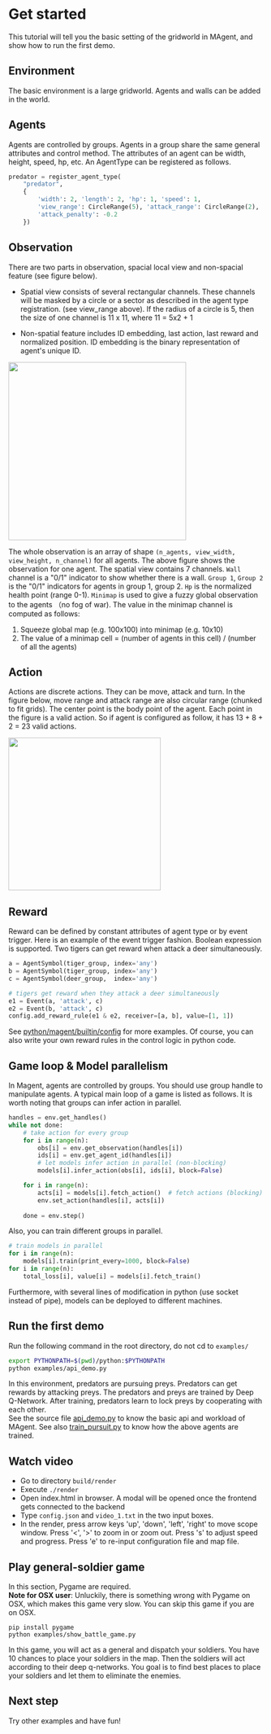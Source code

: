 # Get started
This tutorial will tell you the basic setting of the gridworld in MAgent, and show how to run the first demo.

## Environment
The basic environment is a large gridworld. Agents and walls can be added in the world.

## Agents
Agents are controlled by groups. Agents in a group share the same general attributes and control method.
The attributes of an agent can be width, height, speed, hp, etc. An AgentType can be registered as follows.
```python
predator = register_agent_type(
    "predator",
    {
        'width': 2, 'length': 2, 'hp': 1, 'speed': 1,
        'view_range': CircleRange(5), 'attack_range': CircleRange(2),
        'attack_penalty': -0.2
    })
```

## Observation
There are two parts in observation, spacial local view and non-spacial feature (see figure below).
- Spatial view consists of several rectangular channels. These channels will be masked by a circle or a sector as described in the agent type registration. (see view_range above).
If the radius of a circle is 5, then the size of one channel is 11 x 11, where 11 = 5x2 + 1

- Non-spatial feature includes ID embedding, last action, last reward and normalized position.
ID embedding is the binary representation of agent's unique ID.

<img src="../data/figure/observation_space.png" width="350">

The whole observation is an array of shape `(n_agents, view_width, view_height, n_channel)` for all agents.
The above figure shows the observation for one agent. The spatial view contains 7 channels. `Wall` channel
is a "0/1" indicator to show whether there is a wall. `Group 1`, `Group 2` is the "0/1" indicators for agents in 
group 1, group 2. `Hp` is the normalized health point (range 0-1). `Minimap` is used to give a fuzzy global 
observation to the agents （no fog of war). The value in the minimap channel is computed as follows: 
1. Squeeze global map (e.g. 100x100) into minimap (e.g. 10x10)
2. The value of a minimap cell = (number of agents in this cell) / (number of all the agents)

## Action
Actions are discrete actions. They can be move, attack and turn.
In the figure below, move range and attack range are also circular range (chunked to fit grids).
The center point is the body point of the agent. Each point in the figure is a valid action.
So if agent is configured as follow, it has 13 + 8 + 2 = 23 valid actions.

<img src="../data/figure/action_space.png" width="300">

## Reward
Reward can be defined by constant attributes of agent type or by event trigger.
Here is an example of the event trigger fashion. Boolean expression is supported. Two tigers can get reward when attack a deer simultaneously.
```python
a = AgentSymbol(tiger_group, index='any')
b = AgentSymbol(tiger_group, index='any')
c = AgentSymbol(deer_group,  index='any')

# tigers get reward when they attack a deer simultaneously
e1 = Event(a, 'attack', c)
e2 = Event(b, 'attack', c)
config.add_reward_rule(e1 & e2, receiver=[a, b], value=[1, 1])
```
See [python/magent/builtin/config](../python/magent/builtin/config/) for more examples.
Of course, you can also write your own reward rules in the control logic in python code.

## Game loop & Model parallelism
In Magent, agents are controlled by groups. You should use group handle to manipulate agents.
A typical main loop of a game is listed as follows. It is worth noting that groups can infer action in parallel.
```python
handles = env.get_handles()
while not done:
    # take action for every group
    for i in range(n):
        obs[i] = env.get_observation(handles[i])
        ids[i] = env.get_agent_id(handles[i])
        # let models infer action in parallel (non-blocking)
        models[i].infer_action(obs[i], ids[i], block=False)

    for i in range(n):
        acts[i] = models[i].fetch_action()  # fetch actions (blocking)
        env.set_action(handles[i], acts[i])
    
    done = env.step()
```
Also, you can train different groups in parallel.
```python
# train models in parallel
for i in range(n):
    models[i].train(print_every=1000, block=False)
for i in range(n):
    total_loss[i], value[i] = models[i].fetch_train()
```
Furthermore, with several lines of modification in python (use socket instead of pipe), models can be deployed to different machines.

## Run the first demo
Run the following command in the root directory, do not cd to `examples/`
```bash
export PYTHONPATH=$(pwd)/python:$PYTHONPATH
python examples/api_demo.py
```

In this environment, predators are pursuing preys. Predators can get rewards by attacking preys.
The predators and preys are trained by Deep Q-Network.
After training, predators learn to lock preys by cooperating with each other.  
See the source file [api_demo.py](../examples/api_demo.py) to know the basic api and workload of MAgent.
See also [train_pursuit.py](../examples/train_pursuit.py) to know how the above agents are trained.

## Watch video
* Go to directory `build/render`
* Execute `./render`
* Open index.html in browser. A modal will be opened once the frontend gets connected to the backend
* Type `config.json` and `video_1.txt` in the two input boxes.
* In the render, press arrow keys 'up', 'down', 'left', 'right' to move scope window. Press '<', '>' to zoom in or zoom out. Press 's' to adjust speed and progress. Press 'e' to re-input configuration file and map file.

## Play general-soldier game
In this section, Pygame are required.  
**Note for OSX user**: Unluckily, there is something wrong with Pygame on OSX, which makes this game very slow. You can skip this game if you are on OSX.

```base
pip install pygame
python examples/show_battle_game.py
```
In this game, you will act as a general and dispatch your soldiers.
You have 10 chances to place your soldiers in the map.
Then the soldiers will act according to their deep q-networks.
You goal is to find best places to place your soldiers and let them to eliminate the enemies.

## Next step
Try other examples and have fun!
